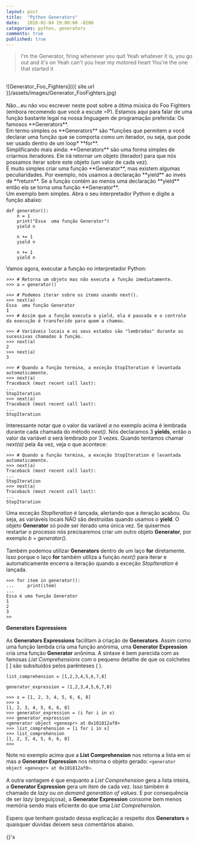 ```yaml
---
layout: post
title:  "Python Generators"
date:   2016-02-04 19:00:00 -0200
categories: python, generators
comments: true
published: true
---
```

> I'm the Generator, firing whenever you quit
Yeah whatever it is, you go out and it's on
Yeah can't you hear my motored heart
You're the one that started it

<br />
![Generator_Foo_Fighters]({{ site.url }}/assets/images/Generator_FooFighters.jpg)
<br />  
<br />
Não...eu não vou escrever neste post sobre a ótima música do Foo Fighters (embora recomendo que você a escute =P). Estamos aqui para falar de uma função bastante legal na nossa linguagem de programação preferida: Os famosos **Generators**.
<br />  
Em termo simples os **Generators** são *funções que permitem a você declarar uma função que se comporta como um iterador, ou seja, que pode ser usado dentro de um loop* **for**.  
<br />
Simplificando mais ainda: **Generators** são uma forma simples de criarmos iteradores.  Ele irá retornar um objeto (iterador) para que nós possamos iterar sobre este objeto (um valor de cada vez).  
<br />
É muito simples criar uma função **Generator**, mas existem algumas peculiaridades. Por exemplo, nós usamos a declaração **yield** ao invés de **return**. Se a função contém ao menos uma declaração **yield** então ela se torna uma função **Generator**.
<br />  
Um exemplo bem simples. Abra o seu interpretador Python e digite a função abaixo:
<br />

```
def generator():
    n = 1
    print("Essa  uma função Generator")
    yield n

    n += 1
    yield n

    n += 1
    yield n

```
Vamos agora, executar a função no interpretador Python:

```
>>> # Retorna um objeto mas não executa a função imediatamente.
>>> a = generator()

>>> # Podemos iterar sobre os items usando next().
>>> next(a)
Essa  uma função Generator
1
>>> # Assim que a função executa o yield, ela é pausada e o controle da execução é transferido para quem a chamou.

>>> # Variáveis locais e os seus estados são "lembradas" durante as sucessivas chamadas à função.
>>> next(a)
2
>>> next(a)
3

>>> # Quando a função termina, a exceção StopIteration é levantada automaticamente.
>>> next(a)
Traceback (most recent call last):
...
StopIteration
>>> next(a)
Traceback (most recent call last):
...
StopIteration

```
Interessante notar que o valor da variável *a* no exemplo acima é lembrada durante cada chamada do método *next()*. Nós declaramos 3 **yields**, então o valor da variável *a* será lembrado por 3 vezes. Quando tentamos chamar *next(a)* pela 4a vez, veja o que acontece:  

```
>>> # Quando a função termina, a exceção StopIteration é levantada automaticamente.
>>> next(a)
Traceback (most recent call last):
...
StopIteration
>>> next(a)
Traceback (most recent call last):
...
StopIteration

```
Uma exceção *StopIteration* é lançada, alertando que a iteração acabou. Ou seja, as variáveis locais NÃO são destruídas quando usamos o **yield**. O objeto **Generator** só pode ser iterado uma única vez. Se quisermos restartar o processo nós precisaremos criar um outro objeto **Generator**, por exemplo *b = generator()*.
<br />  
Também podemos utilizar **Generators** dentro de um laço **for** diretamente. Isso porque o laço **for** também utiliza a função *next()* para iterar e automaticamente encerra a iteração quando a exceção *StopIteration* é lançada.

```
>>> for item in generator():
...     print(item)
...
Essa é uma função Generator
1
2
3
>>
```
**Generators Expressions**
<br />  
As **Generators Expressions** facilitam à criação de **Generators**. Assim como uma função lambda cria uma função anônima, uma **Generator Expression** cria uma função **Generator** anônima. A sintaxe é bem parecida com as famosas *List Comprehensions* com o pequeno detalhe de que os colchetes [ ] são subsituídos pelos parênteses ( ).

```
list_comprehension = [1,2,3,4,5,6,7,8]
```

```
generator_expression = (1,2,3,4,5,6,7,8)
```

```
>>> x = [1, 2, 3, 4, 5, 6, 6, 8]
>>> x
[1, 2, 3, 4, 5, 6, 6, 8]
>>> generator_expression = (i for i in x)
>>> generator_expression
<generator object <genexpr> at 0x101812af0>
>>> list_comprehension = [i for i in x]
>>> list_comprehension
[1, 2, 3, 4, 5, 6, 6, 8]
>>> 
```

Note no exemplo acima que a **List Comprehension** nos retorna a lista em si mas a **Generator Expression** nos retorna o objeto gerado: 
```<generator object <genexpr> at 0x101812af0>```.   
<br />
A outra vantagem é que enquanto a *List Comprehension* gera a lista inteira, a **Generator Expression** gera um item de cada vez. Isso também é chamado de *lazy ou on demand generation of values*. E por consequência de ser *lazy* (preguiçosa), a **Generator Expression** consome bem menos memória sendo mais eficiente do que uma *List Comprehension*.  
<br />
Espero que tenham gostado dessa explicação a respeito dos **Generators** e quaisquer dúvidas deixem seus comentários abaixo.  
<br />
{}'s